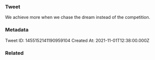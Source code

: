 ### Tweet
We achieve more when we chase the dream instead of the competition.

### Metadata
Tweet ID: 1455152141190959104
Created At: 2021-11-01T12:38:00.000Z

### Related

